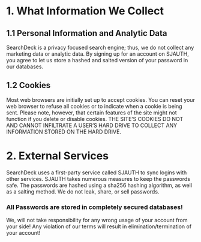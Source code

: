 # 1. What Information We Collect
## 1.1 Personal Information and Analytic Data
SearchDeck is a privacy focused search engine; thus, we do not collect any marketing data or analytic data. By signing up for an account on SJAUTH, you agree to let us store a hashed and salted version of your password in our databases.

## 1.2 Cookies
Most web browsers are initially set up to accept cookies. You can reset your web browser to refuse all cookies or to indicate when a cookie is being sent. Please note, however, that certain features of the site might not function if you delete or disable cookies. THE SITE’S COOKIES DO NOT AND CANNOT INFILTRATE A USER’S HARD DRIVE TO COLLECT ANY INFORMATION STORED ON THE HARD DRIVE.

# 2. External Services
SearchDeck uses a first-party service called SJAUTH to sync logins with other services. SJAUTH takes numerous measures to keep the passwords safe. The passwords are hashed using a sha256 hashing algorithm, as well as a salting method. We do not leak, share, or sell passwords.

### All Passwords are stored in completely secured databases!
We, will not take responsibility for any wrong usage of your account from your side!
Any violation of our terms will result in elimination/termination of your account!
